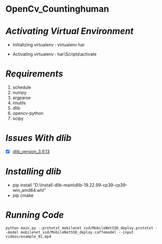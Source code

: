 # OpenCv_Countinghuman


#  ***Activating Virtual Environment***
- Initializing virtualenv : virtualenv har
+ Activating virtualenv : har\Scripts\activate

# ***Requirements***
1. schedule
2. numpy
3. argparse
4. imutils
5. dlib
6. opencv-python
7. scipy

# ***Issues With dlib***
- [x] [dlib_version_3.9.13](https://github.com/datamagic2020/Install-dlib)
# ***Installing dlib***
- pip install "D:\Install-dlib-main\dlib-19.22.99-cp39-cp39-win_amd64.whl"
- pip cmake


# ***Running Code***
```
python main.py --prototxt mobilenet_ssd/MobileNetSSD_deploy.prototxt --model mobilenet_ssd/MobileNetSSD_deploy.caffemodel --input videos/example_01.mp4
```

